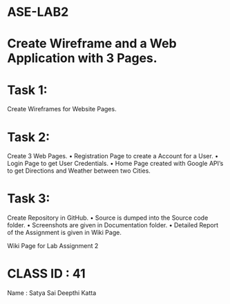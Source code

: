 # ASE-LAB2

# Create Wireframe and a Web Application with 3 Pages.

# Task 1:
Create Wireframes for Website Pages.

# Task 2: 
Create 3 Web Pages. 
•	Registration Page to create a Account for a User.
•	Login Page to get User Credentials.
•	Home Page created with Google API’s to get Directions and Weather between two Cities.

# Task 3:
Create Repository in GitHub.
•	Source is dumped into the Source code folder.
•	Screenshots are given in Documentation folder.
•	Detailed Report of the Assignment is given in Wiki Page.

Wiki Page for Lab Assignment 2


# CLASS ID : 41
Name : Satya Sai Deepthi Katta
